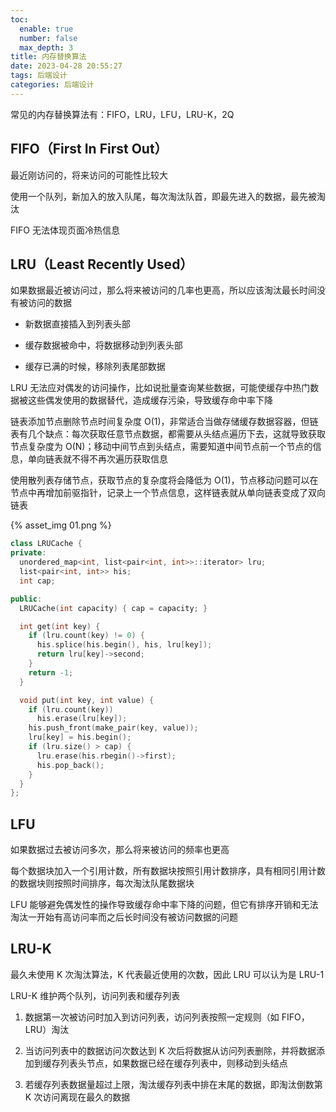 ```yaml
---
toc:
  enable: true
  number: false
  max_depth: 3
title: 内存替换算法
date: 2023-04-28 20:55:27
tags: 后端设计
categories: 后端设计
---
```


常见的内存替换算法有：FIFO，LRU，LFU，LRU-K，2Q

## FIFO（First In First Out）

最近刚访问的，将来访问的可能性比较大

使用一个队列，新加入的放入队尾，每次淘汰队首，即最先进入的数据，最先被淘汰

FIFO 无法体现页面冷热信息

## LRU（Least Recently Used）

如果数据最近被访问过，那么将来被访问的几率也更高，所以应该淘汰最长时间没有被访问的数据

- 新数据直接插入到列表头部

- 缓存数据被命中，将数据移动到列表头部

- 缓存已满的时候，移除列表尾部数据

LRU 无法应对偶发的访问操作，比如说批量查询某些数据，可能使缓存中热门数据被这些偶发使用的数据替代，造成缓存污染，导致缓存命中率下降

链表添加节点删除节点时间复杂度 O(1)，非常适合当做存储缓存数据容器，但链表有几个缺点：每次获取任意节点数据，都需要从头结点遍历下去，这就导致获取节点复杂度为 O(N)；移动中间节点到头结点，需要知道中间节点前一个节点的信息，单向链表就不得不再次遍历获取信息

使用散列表存储节点，获取节点的复杂度将会降低为 O(1)，节点移动问题可以在节点中再增加前驱指针，记录上一个节点信息，这样链表就从单向链表变成了双向链表

{% asset_img 01.png %}

```cpp
class LRUCache {
private:
  unordered_map<int, list<pair<int, int>>::iterator> lru;
  list<pair<int, int>> his;
  int cap;

public:
  LRUCache(int capacity) { cap = capacity; }

  int get(int key) {
    if (lru.count(key) != 0) {
      his.splice(his.begin(), his, lru[key]);
      return lru[key]->second;
    }
    return -1;
  }

  void put(int key, int value) {
    if (lru.count(key))
      his.erase(lru[key]);
    his.push_front(make_pair(key, value));
    lru[key] = his.begin();
    if (lru.size() > cap) {
      lru.erase(his.rbegin()->first);
      his.pop_back();
    }
  }
};
```

## LFU

如果数据过去被访问多次，那么将来被访问的频率也更高

每个数据块加入一个引用计数，所有数据块按照引用计数排序，具有相同引用计数的数据块则按照时间排序，每次淘汰队尾数据块

LFU 能够避免偶发性的操作导致缓存命中率下降的问题，但它有排序开销和无法淘汰一开始有高访问率而之后长时间没有被访问数据的问题

## LRU-K

最久未使用 K 次淘汰算法，K 代表最近使用的次数，因此 LRU 可以认为是 LRU-1

LRU-K 维护两个队列，访问列表和缓存列表

1. 数据第一次被访问时加入到访问列表，访问列表按照一定规则（如 FIFO，LRU）淘汰

2. 当访问列表中的数据访问次数达到 K 次后将数据从访问列表删除，并将数据添加到缓存列表头节点，如果数据已经在缓存列表中，则移动到头结点

3. 若缓存列表数据量超过上限，淘汰缓存列表中排在末尾的数据，即淘汰倒数第 K 次访问离现在最久的数据